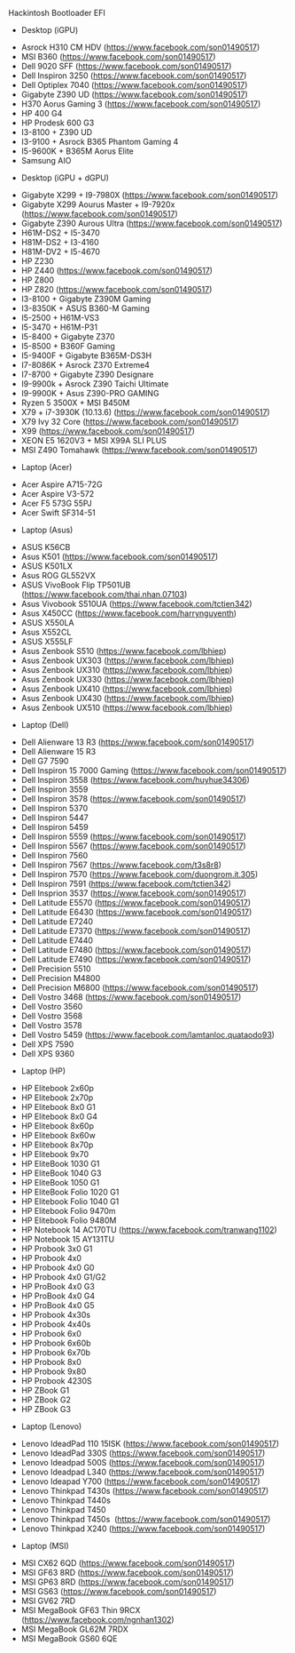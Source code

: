 Hackintosh Bootloader EFI

- Desktop (iGPU)
+ Asrock H310 CM HDV (https://www.facebook.com/son01490517)
+ MSI B360 (https://www.facebook.com/son01490517)
+ Dell 9020 SFF (https://www.facebook.com/son01490517)
+ Dell Inspiron 3250 (https://www.facebook.com/son01490517)
+ Dell Optiplex 7040 (https://www.facebook.com/son01490517)
+ Gigabyte Z390 UD (https://www.facebook.com/son01490517)
+ H370 Aorus Gaming 3 (https://www.facebook.com/son01490517)
+ HP 400 G4
+ HP Prodesk 600 G3
+ I3-8100 + Z390 UD
+ I3-9100 + Asrock B365 Phantom Gaming 4
+ I5-9600K + B365M Aorus Elite
+ Samsung AIO
- Desktop (iGPU + dGPU)
+ Gigabyte X299 + I9-7980X (https://www.facebook.com/son01490517)
+ Gigabyte X299 Aourus Master + I9-7920x (https://www.facebook.com/son01490517)
+ Gigabyte Z390 Aurous Ultra (https://www.facebook.com/son01490517)
+ H61M-DS2 + I5-3470
+ H81M-DS2 + I3-4160
+ H81M-DV2 + I5-4670
+ HP Z230
+ HP Z440 (https://www.facebook.com/son01490517)
+ HP Z800
+ HP Z820 (https://www.facebook.com/son01490517)
+ I3-8100 + Gigabyte Z390M Gaming
+ I3-8350K + ASUS B360-M Gaming
+ I5-2500 + H61M-VS3
+ I5-3470 + H61M-P31
+ I5-8400 + Gigabyte Z370
+ I5-8500 + B360F Gaming
+ I5-9400F + Gigabyte B365M-DS3H
+ I7-8086K + Asrock Z370 Extreme4
+ I7-8700 + Gigabyte Z390 Designare
+ I9-9900k + Asrock Z390 Taichi Ultimate
+ I9-9900K + Asus Z390-PRO GAMING
+ Ryzen 5 3500X + MSI B450M
+ X79 + i7-3930K (10.13.6) (https://www.facebook.com/son01490517)
+ X79 Ivy 32 Core (https://www.facebook.com/son01490517)
+ X99 (https://www.facebook.com/son01490517)
+ XEON E5 1620V3 + MSI X99A SLI PLUS
+ MSI Z490 Tomahawk (https://www.facebook.com/son01490517)
- Laptop (Acer)  
+ Acer Aspire A715-72G
+ Acer Aspire V3-572
+ Acer F5 573G 55PJ
+ Acer Swift SF314-51
- Laptop (Asus)
+ ASUS K56CB
+ Asus K501 (https://www.facebook.com/son01490517)
+ ASUS K501LX
+ Asus ROG GL552VX
+ ASUS VivoBook Flip TP501UB (https://www.facebook.com/thai.nhan.07103)
+ Asus Vivobook S510UA (https://www.facebook.com/tctien342)
+ Asus X450CC (https://www.facebook.com/harrynguyenth)
+ ASUS X550LA
+ Asus X552CL
+ ASUS X555LF
+ Asus Zenbook S510 (https://www.facebook.com/lbhiep)
+ Asus Zenbook UX303 (https://www.facebook.com/lbhiep)
+ Asus Zenbook UX310 (https://www.facebook.com/lbhiep)
+ Asus Zenbook UX330 (https://www.facebook.com/lbhiep)
+ Asus Zenbook UX410 (https://www.facebook.com/lbhiep)
+ Asus Zenbook UX430 (https://www.facebook.com/lbhiep)
+ Asus Zenbook UX510 (https://www.facebook.com/lbhiep)
- Laptop (Dell)
+ Dell Alienware 13 R3 (https://www.facebook.com/son01490517)
+ Dell Alienware 15 R3
+ Dell G7 7590
+ Dell Inspiron 15 7000 Gaming (https://www.facebook.com/son01490517)
+ Dell Inspiron 3558 (https://www.facebook.com/huyhue34306)
+ Dell Inspiron 3559
+ Dell Inspiron 3578 (https://www.facebook.com/son01490517)
+ Dell Inspiron 5370
+ Dell Inspiron 5447
+ Dell Inspiron 5459
+ Dell Inspiron 5559 (https://www.facebook.com/son01490517)
+ Dell Inspiron 5567 (https://www.facebook.com/son01490517)
+ Dell Inspiron 7560
+ Dell Inspiron 7567 (https://www.facebook.com/t3s8r8)
+ Dell Inspiron 7570 (https://www.facebook.com/duongrom.it.305) 
+ Dell Inspiron 7591 (https://www.facebook.com/tctien342)
+ Dell Insprion 3537 (https://www.facebook.com/son01490517)
+ Dell Latitude E5570 (https://www.facebook.com/son01490517)
+ Dell Latitude E6430 (https://www.facebook.com/son01490517)
+ Dell Latitude E7240
+ Dell Latitude E7370 (https://www.facebook.com/son01490517)
+ Dell Latitude E7440 
+ Dell Latitude E7480 (https://www.facebook.com/son01490517)
+ Dell Latitude E7490 (https://www.facebook.com/son01490517)
+ Dell Precision 5510
+ Dell Precision M4800
+ Dell Precision M6800 (https://www.facebook.com/son01490517)
+ Dell Vostro 3468 (https://www.facebook.com/son01490517)
+ Dell Vostro 3560
+ Dell Vostro 3568
+ Dell Vostro 3578
+ Dell Vostro 5459 (https://www.facebook.com/lamtanloc.quataodo93)
+ Dell XPS 7590
+ Dell XPS 9360
- Laptop (HP)
+ HP Elitebook 2x60p
+ HP Elitebook 2x70p
+ HP Elitebook 8x0 G1
+ HP Elitebook 8x0 G4
+ HP Elitebook 8x60p
+ HP Elitebook 8x60w
+ HP Elitebook 8x70p
+ HP Elitebook 9x70
+ HP EliteBook 1030 G1
+ HP EliteBook 1040 G3
+ HP EliteBook 1050 G1
+ HP EliteBook Folio 1020 G1
+ HP Elitebook Folio 1040 G1
+ HP Elitebook Folio 9470m
+ HP Elitebook Folio 9480M
+ HP Notebook 14 AC170TU (https://www.facebook.com/tranwang1102)
+ HP Notebook 15 AY131TU
+ HP Probook 3x0 G1
+ HP Probook 4x0
+ HP Probook 4x0 G0
+ HP Probook 4x0 G1/G2
+ HP ProBook 4x0 G3
+ HP ProBook 4x0 G4
+ HP ProBook 4x0 G5
+ HP Probook 4x30s
+ HP Probook 4x40s
+ HP Probook 6x0
+ HP Probook 6x60b
+ HP Probook 6x70b
+ HP Probook 8x0
+ HP Probook 9x80
+ HP Probook 4230S
+ HP ZBook G1
+ HP ZBook G2
+ HP ZBook G3
- Laptop (Lenovo)
+ Lenovo IdeadPad 110 15ISK (https://www.facebook.com/son01490517)
+ Lenovo IdeadPad 330S (https://www.facebook.com/son01490517)
+ Lenovo Ideadpad 500S (https://www.facebook.com/son01490517)
+ Lenovo Ideadpad L340 (https://www.facebook.com/son01490517)
+ Lenovo Ideapad Y700 (https://www.facebook.com/son01490517)
+ Lenovo Thinkpad T430s (https://www.facebook.com/son01490517)
+ Lenovo Thinkpad T440s
+ Lenovo Thinkpad T450
+ Lenovo Thinkpad T450s  (https://www.facebook.com/son01490517)
+ Lenovo Thinkpad X240 (https://www.facebook.com/son01490517)
- Laptop (MSI)
+ MSI CX62 6QD (https://www.facebook.com/son01490517)
+ MSI GF63 8RD (https://www.facebook.com/son01490517)
+ MSI GP63 8RD (https://www.facebook.com/son01490517)
+ MSI GS63 (https://www.facebook.com/son01490517)
+ MSI GV62 7RD
+ MSI MegaBook GF63 Thin 9RCX (https://www.facebook.com/ngnhan1302)
+ MSI MegaBook GL62M 7RDX
+ MSI MegaBook GS60 6QE
